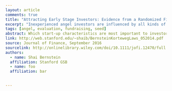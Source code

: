 ```yaml
---
layout: article
comments: true
title: "Attracting Early Stage Investors: Evidence from a Randomized Field Experiment"
excerpt: "Inexperienced angel investors are influenced by all kinds of information about a startup, but more experienced investors only care about the founding team."
tags: [angel, evaluation, fundraising, seed]
abstract: Which start-up characteristics are most important to investors in early-stage firms? This paper uses a randomized field experiment involving 4,500 active, early stage investors. The experiment takes place on AngelList, an online platform that matches investors with start-ups seeking capital. The experiment randomizes investors’ information sets on start-up characteristics through the use of nearly 17,000 emails. The average investor responds strongly to information about the founding team, but not to information about either firm traction or existing lead investors. This is in contrast to the least experienced investors, who respond to all categories of information. Our results suggest that information about human assets is causally important for the funding of early-stage firms.
link: http://web.stanford.edu/~shaib/BernsteinKortewegLaws_052014.pdf
source: Journal of Finance, September 2016
sourcelink: http://onlinelibrary.wiley.com/doi/10.1111/jofi.12470/full
authors:
  - name: Shai Bernstein
  affiliation: Stanford GSB
  - name: foo
  affiliation: bar
  

---
```

